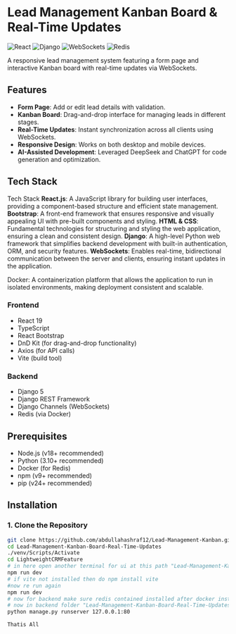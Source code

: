 # Lead Management Kanban Board & Real-Time Updates

![React](https://img.shields.io/badge/React-19.1.0-blue)
![Django](https://img.shields.io/badge/Django-5.1.5-green)
![WebSockets](https://img.shields.io/badge/WebSockets-Django%20Channels-yellow)
![Redis](https://img.shields.io/badge/Redis-Docker-orange)

A responsive lead management system featuring a form page and interactive Kanban board with real-time updates via WebSockets.

## Features

- **Form Page**: Add or edit lead details with validation.
- **Kanban Board**: Drag-and-drop interface for managing leads in different stages.
- **Real-Time Updates**: Instant synchronization across all clients using WebSockets.
- **Responsive Design**: Works on both desktop and mobile devices.
- **AI-Assisted Development**: Leveraged DeepSeek and ChatGPT for code generation and optimization.

## Tech Stack
Tech Stack
 **React.js**: A JavaScript library for building user interfaces, providing a component-based structure and efficient state management.
 **Bootstrap**: A front-end framework that ensures responsive and visually appealing UI with pre-built components and styling.
 **HTML & CSS**: Fundamental technologies for structuring and styling the web application, ensuring a clean and consistent design.
 **Django**: A high-level Python web framework that simplifies backend development with built-in authentication, ORM, and security features.
 **WebSockets**: Enables real-time, bidirectional communication between the server and clients, ensuring instant updates in the application.

Docker: A containerization platform that allows the application to run in isolated environments, making deployment consistent and scalable.
### Frontend
- React 19
- TypeScript
- React Bootstrap
- DnD Kit (for drag-and-drop functionality)
- Axios (for API calls)
- Vite (build tool)

### Backend
- Django 5
- Django REST Framework
- Django Channels (WebSockets)
- Redis (via Docker)

## Prerequisites

- Node.js (v18+ recommended)
- Python (3.10+ recommended)
- Docker (for Redis)
- npm (v9+ recommended)
- pip (v24+ recommended)

## Installation

### 1. Clone the Repository
```bash
git clone https://github.com/abdullahashraf12/Lead-Management-Kanban.git
cd Lead-Management-Kanban-Board-Real-Time-Updates
./venv/Scripts/Activate
cd LightweightCRMFeature
# in here open another terminal for ui at this path "Lead-Management-Kanban-Board-Real-Time-Updates\LightweightCRMFeature\Lightweight_CRM_Feature" and make sure vite is installed via running the following command
npm run dev
# if vite not installed then do npm install vite
#now re run again
npm run dev
# now for backend make sure redis contained installed after docker installation check any youtube tutorial for this if you don't know
# now in backend folder "Lead-Management-Kanban-Board-Real-Time-Updates\LightweightCRMFeature"
python manage.py runserver 127.0.0.1:80

Thatis All
